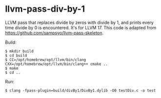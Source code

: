 # llvm-pass-div-by-1

LLVM pass that replaces divide by zeros with divide by 1, and prints every time
divide by 0 is encountered.
It's for LLVM 17.
This code is adapted from https://github.com/sampsyo/llvm-pass-skeleton. 

Build:

    $ mkdir build
    $ cd build
    $ CC=/opt/homebrew/opt/llvm/bin/clang CXX=/opt/homebrew/opt/llvm/bin/clang++ cmake ..
    $ make
    $ cd ..

Run:

    $ clang -fpass-plugin=build/divBy1/DivBy1.dylib -O0 testDiv.c -o test
